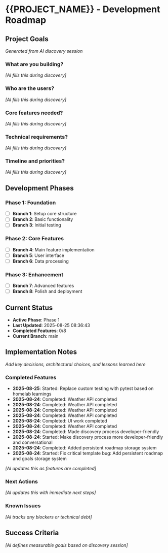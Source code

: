 # {{PROJECT_NAME}} - Development Roadmap

## Project Goals

_Generated from AI discovery session_

### What are you building?

_[AI fills this during discovery]_

### Who are the users?

_[AI fills this during discovery]_

### Core features needed?

_[AI fills this during discovery]_

### Technical requirements?

_[AI fills this during discovery]_

### Timeline and priorities?

_[AI fills this during discovery]_

## Development Phases

### Phase 1: Foundation

- [ ] **Branch 1**: Setup core structure
- [ ] **Branch 2**: Basic functionality
- [ ] **Branch 3**: Initial testing

### Phase 2: Core Features

- [ ] **Branch 4**: Main feature implementation
- [ ] **Branch 5**: User interface
- [ ] **Branch 6**: Data processing

### Phase 3: Enhancement

- [ ] **Branch 7**: Advanced features
- [ ] **Branch 8**: Polish and deployment

## Current Status

- **Active Phase**: Phase 1
- **Last Updated**: 2025-08-25 08:36:43
- **Completed Features**: 0/8
- **Current Branch**: main

## Implementation Notes

_Add key decisions, architectural choices, and lessons learned here_

### Completed Features
- **2025-08-25**: Started: Replace custom testing with pytest based on homelab learnings
- **2025-08-24**: Completed: Weather API completed
- **2025-08-24**: Completed: Weather API completed
- **2025-08-24**: Completed: Weather API completed
- **2025-08-24**: Completed: Weather API completed
- **2025-08-24**: Completed: UI work completed
- **2025-08-24**: Completed: Weather API completed
- **2025-08-24**: Completed: Made discovery process developer-friendly
- **2025-08-24**: Started: Make discovery process more developer-friendly and conversational
- **2025-08-24**: Completed: Added persistent roadmap storage system
- **2025-08-24**: Started: Fix critical template bug: Add persistent roadmap and goals storage system

_[AI updates this as features are completed]_

### Next Actions

_[AI updates this with immediate next steps]_

### Known Issues

_[AI tracks any blockers or technical debt]_

## Success Criteria

_[AI defines measurable goals based on discovery session]_
